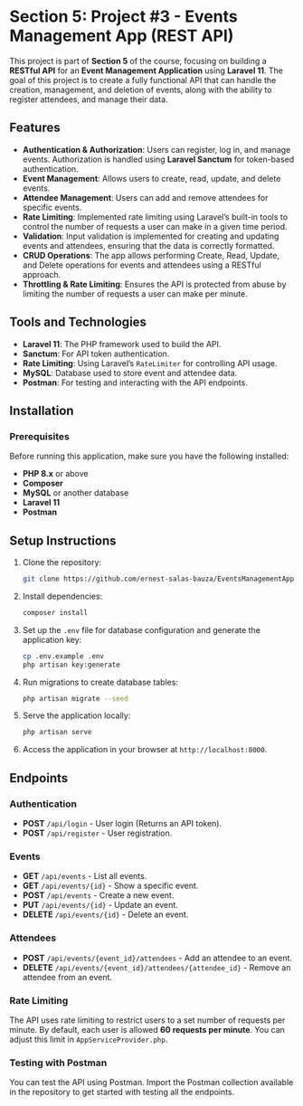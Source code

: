 # Section 5: Project #3 - Events Management App (REST API)

This project is part of **Section 5** of the course, focusing on building a **RESTful API** for an **Event Management Application** using **Laravel 11**. The goal of this project is to create a fully functional API that can handle the creation, management, and deletion of events, along with the ability to register attendees, and manage their data.

## Features

- **Authentication & Authorization**: Users can register, log in, and manage events. Authorization is handled using **Laravel Sanctum** for token-based authentication.
- **Event Management**: Allows users to create, read, update, and delete events.
- **Attendee Management**: Users can add and remove attendees for specific events.
- **Rate Limiting**: Implemented rate limiting using Laravel’s built-in tools to control the number of requests a user can make in a given time period.
- **Validation**: Input validation is implemented for creating and updating events and attendees, ensuring that the data is correctly formatted.
- **CRUD Operations**: The app allows performing Create, Read, Update, and Delete operations for events and attendees using a RESTful approach.
- **Throttling & Rate Limiting**: Ensures the API is protected from abuse by limiting the number of requests a user can make per minute.

## Tools and Technologies

- **Laravel 11**: The PHP framework used to build the API.
- **Sanctum**: For API token authentication.
- **Rate Limiting**: Using Laravel’s `RateLimiter` for controlling API usage.
- **MySQL**: Database used to store event and attendee data.
- **Postman**: For testing and interacting with the API endpoints.

## Installation

### Prerequisites

Before running this application, make sure you have the following installed:
- **PHP 8.x** or above
- **Composer**
- **MySQL** or another database
- **Laravel 11** 
- **Postman** 

## **Setup Instructions**
1. Clone the repository:
   ```bash
   git clone https://github.com/ernest-salas-bauza/EventsManagementApp.git 
   ```
2. Install dependencies:
   ```bash
   composer install
   ```
3. Set up the `.env` file for database configuration and generate the application key:
   ```bash
   cp .env.example .env
   php artisan key:generate
   ```
4. Run migrations to create database tables:
   ```bash
   php artisan migrate --seed
   ```
5. Serve the application locally:
   ```bash
   php artisan serve
   ```
6. Access the application in your browser at `http://localhost:8000`.

## Endpoints

### Authentication
- **POST** `/api/login` - User login (Returns an API token).
- **POST** `/api/register` - User registration.

### Events
- **GET** `/api/events` - List all events.
- **GET** `/api/events/{id}` - Show a specific event.
- **POST** `/api/events` - Create a new event.
- **PUT** `/api/events/{id}` - Update an event.
- **DELETE** `/api/events/{id}` - Delete an event.

### Attendees
- **POST** `/api/events/{event_id}/attendees` - Add an attendee to an event.
- **DELETE** `/api/events/{event_id}/attendees/{attendee_id}` - Remove an attendee from an event.

### Rate Limiting
The API uses rate limiting to restrict users to a set number of requests per minute. By default, each user is allowed **60 requests per minute**. You can adjust this limit in `AppServiceProvider.php`.

### Testing with Postman
You can test the API using Postman. Import the Postman collection available in the repository to get started with testing all the endpoints.

